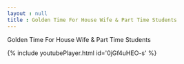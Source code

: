 ```yaml
---
layout : null
title : Golden Time For House Wife & Part Time Students
---
```


Golden Time For House Wife & Part Time Students



{% include youtubePlayer.html id='0jGf4uHEO-s' %}
